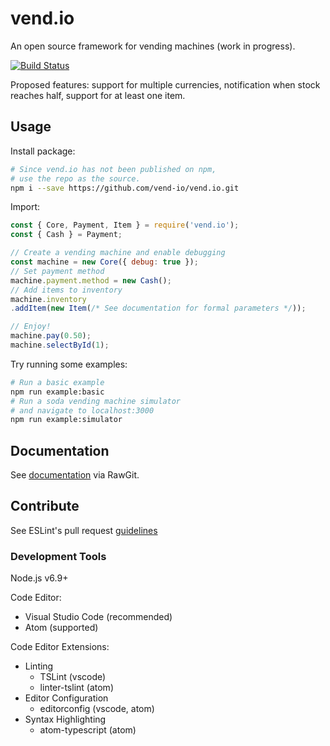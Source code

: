 # vend.io

An open source framework for vending machines (work in progress).

[![Build Status](https://travis-ci.org/vend-io/vend.io.svg?branch=master)](https://travis-ci.org/vend-io/vend.io)

Proposed features: support for multiple currencies, notification when stock reaches half, support for at least one item.


## Usage

Install package:
```bash
# Since vend.io has not been published on npm,
# use the repo as the source.
npm i --save https://github.com/vend-io/vend.io.git
```
Import:
```javascript
const { Core, Payment, Item } = require('vend.io');
const { Cash } = Payment;

// Create a vending machine and enable debugging
const machine = new Core({ debug: true });
// Set payment method
machine.payment.method = new Cash();
// Add items to inventory
machine.inventory
.addItem(new Item(/* See documentation for formal parameters */));

// Enjoy!
machine.pay(0.50);
machine.selectById(1);
```

Try running some examples:
```bash
# Run a basic example
npm run example:basic
# Run a soda vending machine simulator
# and navigate to localhost:3000
npm run example:simulator
```

## Documentation

See [documentation](https://rawgit.com/vend-io/vend.io/master/docs/index.html) via RawGit.

## Contribute

See ESLint's pull request [guidelines](http://eslint.org/docs/developer-guide/contributing/pull-requests)

### Development Tools

Node.js v6.9+

Code Editor:
  * Visual Studio Code (recommended)
  * Atom (supported)

Code Editor Extensions:
  * Linting
    * TSLint (vscode)
    * linter-tslint (atom)
  * Editor Configuration
    * editorconfig (vscode, atom)
  * Syntax Highlighting
    * atom-typescript (atom)
